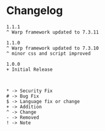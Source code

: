 # Changelog
	
	1.1.1
	^ Warp framework updated to 7.3.11

	1.1.0
	^ Warp framework updated to 7.3.10
	^ minor css and script improved

	1.0.0
	+ Initial Release



	* -> Security Fix
	# -> Bug Fix
	$ -> Language fix or change
	+ -> Addition
	^ -> Change
	- -> Removed
	! -> Note
